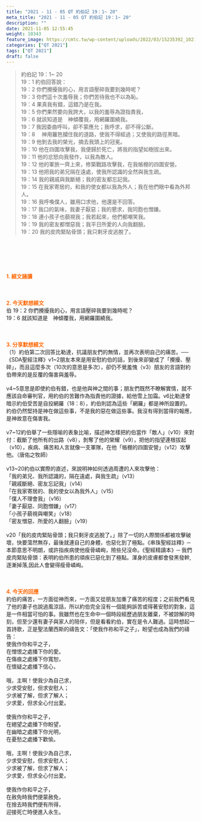 ```yaml
---
title: "2021 - 11 - 05 QT 約伯記 19：1~ 20"
meta_title: "2021 - 11 - 05 QT 約伯記 19：1~ 20"
description: ""
date: 2021-11-05 12:55:45
weight: 10343
feature_image: https://cmtc.tw/wp-content/uploads/2022/03/15235392_10211799862337740_180693556567566654_o-1.webp
categories: ["QT 2021"]
tags: ["QT 2021"]
draft: false
---
```


<blockquote>約伯記 19：1~ 20<br />
19：1 約伯回答說：<br />
19：2 你們攪擾我的心，用言語壓碎我要到幾時呢？<br />
19：3 你們這十次羞辱我；你們苦待我也不以為恥。<br />
19：4 果真我有錯，這錯乃是在我。<br />
19：5 你們果然要向我誇大，以我的羞辱為證指責我，<br />
19：6 就該知道是　神傾覆我，用網羅圍繞我。<br />
19：7 我因委曲呼叫，卻不蒙應允；我呼求，卻不得公斷。<br />
19：8 　神用籬笆攔住我的道路，使我不得經過；又使我的路徑黑暗。<br />
19：9 他剝去我的榮光，摘去我頭上的冠冕。<br />
19：10 他在四圍攻擊我，我便歸於死亡，將我的指望如樹拔出來。<br />
19：11 他的忿怒向我發作，以我為敵人。<br />
19：12 他的軍旅一齊上來，修築戰路攻擊我，在我帳棚的四圍安營。<br />
19：13 他把我的弟兄隔在遠處，使我所認識的全然與我生疏。<br />
19：14 我的親戚與我斷絕；我的密友都忘記我。<br />
19：15 在我家寄居的，和我的使女都以我為外人；我在他們眼中看為外邦人。<br />
19：16 我呼喚僕人，雖用口求他，他還是不回答。<br />
19：17 我口的氣味，我妻子厭惡；我的懇求，我同胞也憎嫌。<br />
19：18 連小孩子也藐視我；我若起來，他們都嘲笑我。<br />
19：19 我的密友都憎惡我；我平日所愛的人向我翻臉。<br />
19：20 我的皮肉緊貼骨頭；我只剩牙皮逃脫了。</blockquote><br />
&nbsp;<br />
<br />
&nbsp;<br />
<br />
<span style="color: #ff6600;"><strong>1. </strong><strong>經文誦讀</strong></span><br />
<br />
<span style="color: #ff6600;"><strong> </strong></span><br />
<br />
<span style="color: #ff6600;"><strong>2. 今天默想</strong><strong>經文<br />
</strong></span>伯 19：2 你們攪擾我的心，用言語壓碎我要到幾時呢？<br />
19：6 就該知道是　神傾覆我，用網羅圍繞我。<br />
<br />
&nbsp;<br />
<br />
<span style="color: #ff6600;"><strong>3. 分享默想經文<br />
</strong></span>（1）約伯第二次回答比勒達，抗議朋友們的無情，並再次表明自己的痛苦。──《SDA聖經注釋》v1~2朋友本來是用安慰約伯的話，到後來卻變成了「攪擾、壓碎」，而且這麼多次（10次的意思是多次），卻仍不覺羞愧（v3）朋友的言語對約伯帶來的是反覆的傷害與羞辱。<br />
<br />
v4~5意思是即使約伯有錯，也是他與神之間的事；朋友們既然不瞭解實情，就不應該自命審判官，用約伯的苦難作為指責他的證據，給他雪上加霜。v6比勒達曾暗示約伯受苦是自投網羅（18：8），約伯則認為這些「網羅」都是神所設置的。約伯仍然堅持是神在做這些事，不是我的惡在做這些事。我沒有得到當得的報應，是神故意在傷害我。<br />
<br />
v7~12約伯舉了一些隱喻的表象比喻，描述神怎樣把約伯當作「敵人」（v10）來對付：截斷了他所有的出路（v8），剝奪了他的榮耀（v9），把他的指望連根拔起（v10），疾病、痛苦和人言就像一支軍隊，在他「帳棚的四圍安營」（v12）攻擊他。（唐佑之牧師）<br />
<br />
v13~20約伯以實際的直述，來說明神如何透過周遭的人來攻擊他：<br />
「我的弟兄、我所認識的，隔在遠處，與我生疏」（v13）<br />
「親戚斷絕、密友忘記我」（v14）<br />
「在我家寄居的、我的使女以為我外人」（v15）<br />
「僕人不理會我」（v16）<br />
「妻子厭惡、同胞憎嫌」（v17）<br />
「小孩子藐視與嘲笑」（v18）<br />
「密友憎惡、所愛的人翻臉」（v19）<br />
<br />
v20「我的皮肉緊貼骨頭；我只剩牙皮逃脫了。」除了一切的人際關係都被攻擊破壞，快要蕩然無存，最後就連自己的身體，也惡化到了極點。《串珠聖經註釋》─本節意思不明朗，或許指疾病使他瘦骨嶙峋，險些兒沒命。《聖經精讀本》─ 我們皮肉緊貼骨頭：表明約伯所患的頑疾已惡化到了極點。渾身的皮膚都會發黑發幹,逐漸掉落,因此人會變得瘦骨嶙峋。<br />
<br />
&nbsp;<br />
<br />
<span style="color: #ff6600;"><strong>4. 今天的回應<br />
</strong></span>約伯的痛苦，一方面從神而來，一方面又從朋友加重了痛苦的程度；之前我們看見了他的妻子也說過風涼話，所以約伯完全沒有一個能夠訴苦或得著安慰的對象，這是一件相當可怕的事。我雖然也在生命中一個時段經歷過朋友離棄，不被諒解的時刻，但至少還有妻子與家人的陪伴，但是看看約伯，實在是令人難過。這時想起一首詩歌，正是聖法蘭西斯的禱告文：「使我作祢和平之子」，盼望也成為我們的禱告：<br />
使我作你和平之子，<br />
在憎恨之處播下你的愛。<br />
在傷痕之處播下你寬恕，<br />
在懷疑之處播下信心，<br />
<br />
哦，主啊！使我少為自己求，<br />
少求受安慰，但求安慰人；<br />
少求被了解，但求了解人；<br />
少求愛，但求全心付出愛。<br />
<br />
使我作你和平之子，<br />
在絕望之處播下你盼望，<br />
在幽暗之處播下你光明，<br />
在憂愁之處播下歡愉。<br />
<br />
哦，主啊！使我少為自己求，<br />
少求受安慰，但求安慰人；<br />
少求被了解，但求了解人；<br />
少求愛，但求全心付出愛。<br />
<br />
使我作你和平之子，<br />
在赦免時我們便蒙赦免，<br />
在捨去時我們便有所得，<br />
迎接死亡時便進入永生。
        